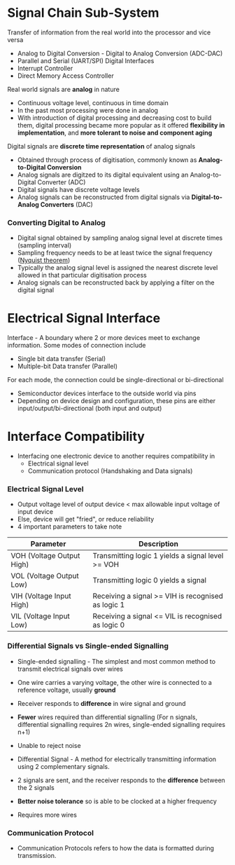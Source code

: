 # Signal Chain Sub-System

Transfer of information from the real world into the processor and vice versa

- Analog to Digital Conversion - Digital to Analog Conversion (ADC-DAC)
- Parallel and Serial (UART/SPI) Digital Interfaces
- Interrupt Controller
- Direct Memory Access Controller

Real world signals are **analog** in nature
- Continuous voltage level, continuous in time domain
- In the past most processing were done in analog
- With introduction of digital processing and decreasing cost to build them, digital processing became more popular as it offered **flexibility in implementation**, and **more tolerant to noise and component aging**

Digital signals are **discrete time representation** of analog signals
- Obtained through process of digitisation, commonly known as **Analog-to-Digital Conversion**
- Analog signals are digitzed to its digital equivalent using an Analog-to-Digital Converter (ADC)
- Digital signals have discrete voltage levels
- Analog signals can be reconstructed from digital signals via **Digital-to-Analog Converters** (DAC)

### Converting Digital to Analog
- Digital signal obtained by sampling analog signal level at discrete times (sampling interval)
- Sampling frequency needs to be at least twice the signal frequency ([Nyquist theorem](https://en.wikipedia.org/wiki/Nyquist%E2%80%93Shannon_sampling_theorem))
- Typically the analog signal level is assigned the nearest discrete level allowed in that particular digitisation process
- Analog signals can be reconstructed back by applying a filter on the digital signal

# Electrical Signal Interface

Interface - A boundary where 2 or more devices meet to exchange information. Some modes of connection include
- Single bit data transfer (Serial)
- Multiple-bit Data transfer (Parallel)

For each mode, the connection could be single-directional or bi-directional

- Semiconductor devices interface to the outside world via pins
- Depending on device design and configuration, these pins are either input/output/bi-directional (both input and output)

# Interface Compatibility
- Interfacing one electronic device to another requires compatibility in
  - Electrical signal level
  - Communication protocol (Handshaking and Data signals)

### Electrical Signal Level
- Output voltage level of output device < max allowable input voltage of input device
- Else, device will get "fried", or reduce reliability
- 4 important parameters to take note

| Parameter                 | Description                                        |
| ------------------------- | -------------------------------------------------- |
| VOH (Voltage Output High) | Transmitting logic 1 yields a signal level >= VOH  |
| VOL (Voltage Output Low)  | Transmitting logic 0 yields a signal               |
| VIH (Voltage Input High)  | Receiving a signal >= VIH is recognised as logic 1 |
| VIL (Voltage Input Low)   | Receiving a signal <= VIL is recognised as logic 0 |

### Differential Signals vs Single-ended Signalling
- Single-ended signalling - The simplest and most common method to transmit electrical signals over wires
- One wire carries a varying voltage, the other wire is connected to a reference voltage, usually **ground**
- Receiver responds to **difference** in wire signal and ground
- **Fewer** wires required than differential signalling (For n signals, differential signalling requires 2n wires, single-ended signalling requires n+1)
- Unable to reject noise

- Differential Signal - A method for electrically transmitting information using 2 complementary signals. 
- 2 signals are sent, and the receiver responds to the **difference** between the 2 signals
- **Better noise tolerance** so is able to be clocked at a higher frequency
- Requires more wires

### Communication Protocol
- Communication Protocols refers to how the data is formatted during transmission.
